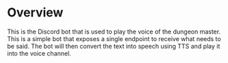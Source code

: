 # Overview
This is the Discord bot that is used to play the voice of the dungeon master. This is a simple bot that exposes a single endpoint to receive what needs to be said. The bot will then convert the text into speech using TTS and play it into the voice channel.